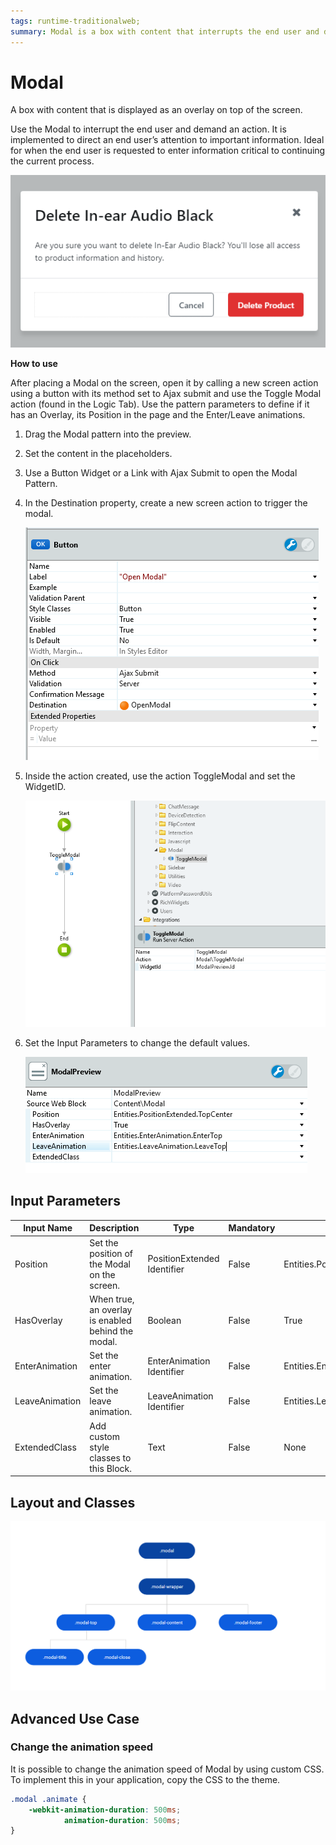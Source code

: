 ```yaml
---
tags: runtime-traditionalweb; 
summary: Modal is a box with content that interrupts the end user and demands an action.
---
```


# Modal

A box with content that is displayed as an overlay on top of the screen.

Use the Modal to interrupt the end user and demand an action. It is implemented to direct an end user’s attention to important information. Ideal for when the end user is requested to enter information critical to continuing the current process.

 ![](<images/modal-image-1.png>)

**How to use**

After placing a Modal on the screen, open it by calling a new screen action using a button with its method set to Ajax submit and use the Toggle Modal action (found in the Logic Tab). Use the pattern parameters to define if it has an Overlay, its Position in the page and the Enter/Leave animations.

1. Drag the Modal pattern into the preview.
1. Set the content in the placeholders.

1. Use a Button Widget or a Link with Ajax Submit to open the Modal Pattern.
1. In the Destination property, create a new screen action to trigger the modal.

    ![](<images/modal-image-2.png>)

1. Inside the action created, use the action ToggleModal and set the WidgetID.

    ![](<images/modal-image-3.png>)

1. Set the Input Parameters to change the default values.

    ![](<images/modal-image-4.png>)

## Input Parameters

| **Input Name** |  **Description** |  **Type** | **Mandatory** | **Default Value** |
|---|---|---|---|---|
| Position | Set the position of the Modal on the screen. | PositionExtended Identifier | False | Entities.PositionExtended.Center |
| HasOverlay | When true, an overlay is enabled behind the modal. | Boolean | False | True |
| EnterAnimation | Set the enter animation. | EnterAnimation Identifier | False | Entities.EnterAnimation.EnterScale |
| LeaveAnimation | Set the leave animation. | LeaveAnimation Identifier | False | Entities.LeaveAnimation.LeaveScale |
| ExtendedClass  |  Add custom style classes to this Block. |  Text | False | None |


## Layout and Classes

![](<images/modal-image-5.png>)

## Advanced Use Case

### Change the animation speed

It is possible to change the animation speed of Modal by using custom CSS. To implement this in your application, copy the CSS to the theme.

```css
.modal .animate {
    -webkit-animation-duration: 500ms;
            animation-duration: 500ms;
}
```
